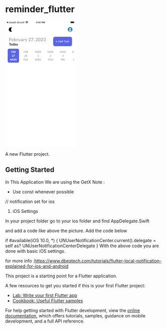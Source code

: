# reminder_flutter


<img src ="https://github.com/Mirzaazmath/flutter_reminder/blob/main/assets/Simulator%20Screen%20Recording%20-%20iPhone%20SE%20(3rd%20generation)%20-%202023-02-27%20at%2016.47.58.gif" height="400">

A new Flutter project.

## Getting Started

In This Application We are using the GetX 
Note : 
* Use const whenever possible


// notification set for ios

1. iOS Settings

In your project folder go to your ios folder and find AppDelegate.Swift



and add a code like above the picture. Add the code below

if #available(iOS 10.0, *) {
UNUserNotificationCenter.current().delegate = self as? UNUserNotificationCenterDelegate
}
With the above code you are done with basic iOS settings.

for more info :https://www.dbestech.com/tutorials/flutter-local-notification-explained-for-ios-and-android



This project is a starting point for a Flutter application.

A few resources to get you started if this is your first Flutter project:

- [Lab: Write your first Flutter app](https://docs.flutter.dev/get-started/codelab)
- [Cookbook: Useful Flutter samples](https://docs.flutter.dev/cookbook)

For help getting started with Flutter development, view the
[online documentation](https://docs.flutter.dev/), which offers tutorials,
samples, guidance on mobile development, and a full API reference.
